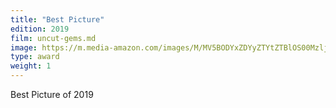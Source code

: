 ```yaml
---
title: "Best Picture"
edition: 2019
film: uncut-gems.md
image: https://m.media-amazon.com/images/M/MV5BODYxZDYyZTYtZTBlOS00MzljLWIzMzQtNDljMjc5ZDk1Y2NjXkEyXkFqcGc@._V1_FMjpg_UX1024_.jpg
type: award
weight: 1
---
```


Best Picture of 2019
